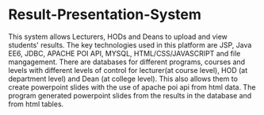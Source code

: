 # Result-Presentation-System
This system allows Lecturers, HODs and Deans to upload and view students' results. The 
key technologies used in this platform
are JSP, Java EE6, JDBC, APACHE POI API, MYSQL, HTML/CSS/JAVASCRIPT and file mangagement. 
There are databases for different programs, courses and levels with different levels of control for 
lecturer(at course level), HOD (at department level) and Dean (at college level). 
This also allows them to create powerpoint slides with the use of apache poi api from html data.
The program generated powerpoint slides from the results in the database and from html tables.
